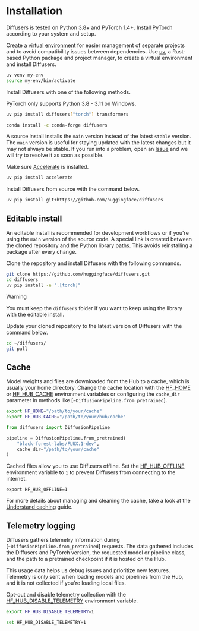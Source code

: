 <!--Copyright 2025 The HuggingFace Team. All rights reserved.

Licensed under the Apache License, Version 2.0 (the "License"); you may not use this file except in compliance with
the License. You may obtain a copy of the License at

http://www.apache.org/licenses/LICENSE-2.0

Unless required by applicable law or agreed to in writing, software distributed under the License is distributed on
an "AS IS" BASIS, WITHOUT WARRANTIES OR CONDITIONS OF ANY KIND, either express or implied. See the License for the
specific language governing permissions and limitations under the License.
-->

# Installation

Diffusers is tested on Python 3.8+ and PyTorch 1.4+. Install [PyTorch](https://pytorch.org/get-started/locally/) according to your system and setup.

Create a [virtual environment](https://packaging.python.org/guides/installing-using-pip-and-virtual-environments/) for easier management of separate projects and to avoid compatibility issues between dependencies. Use [uv](https://docs.astral.sh/uv/), a Rust-based Python package and project manager, to create a virtual environment and install Diffusers.

```bash
uv venv my-env
source my-env/bin/activate
```

Install Diffusers with one of the following methods.

<hfoptions id="install">
<hfoption id="pip">

PyTorch only supports Python 3.8 - 3.11 on Windows.

```bash
uv pip install diffusers["torch"] transformers
```

</hfoption>
<hfoption id="conda">

```bash
conda install -c conda-forge diffusers
```

</hfoption>
<hfoption id="source">

A source install installs the `main` version instead of the latest `stable` version. The `main` version is useful for staying updated with the latest changes but it may not always be stable. If you run into a problem, open an [Issue](https://github.com/huggingface/diffusers/issues/new/choose) and we will try to resolve it as soon as possible.

Make sure [Accelerate](https://huggingface.co/docs/accelerate/index) is installed.

```bash
uv pip install accelerate
```

Install Diffusers from source with the command below.

```bash
uv pip install git+https://github.com/huggingface/diffusers
```

</hfoption>
</hfoptions>

## Editable install

An editable install is recommended for development workflows or if you're using the `main` version of the source code. A special link is created between the cloned repository and the Python library paths. This avoids reinstalling a package after every change.

Clone the repository and install Diffusers with the following commands.

```bash
git clone https://github.com/huggingface/diffusers.git
cd diffusers
uv pip install -e ".[torch]"
```

> [!WARNING]
> You must keep the `diffusers` folder if you want to keep using the library with the editable install.

Update your cloned repository to the latest version of Diffusers with the command below.

```bash
cd ~/diffusers/
git pull
```

## Cache

Model weights and files are downloaded from the Hub to a cache, which is usually your home directory. Change the cache location with the [HF_HOME](https://huggingface.co/docs/huggingface_hub/package_reference/environment_variables#hfhome) or [HF_HUB_CACHE](https://huggingface.co/docs/huggingface_hub/package_reference/environment_variables#hfhubcache) environment variables or configuring the `cache_dir` parameter in methods like [`~DiffusionPipeline.from_pretrained`].

<hfoptions id="cache">
<hfoption id="env variable">

```bash
export HF_HOME="/path/to/your/cache"
export HF_HUB_CACHE="/path/to/your/hub/cache"
```

</hfoption>
<hfoption id="from_pretrained">

```py
from diffusers import DiffusionPipeline

pipeline = DiffusionPipeline.from_pretrained(
    "black-forest-labs/FLUX.1-dev",
    cache_dir="/path/to/your/cache"
)
```

</hfoption>
</hfoptions>

Cached files allow you to use Diffusers offline. Set the [HF_HUB_OFFLINE](https://huggingface.co/docs/huggingface_hub/package_reference/environment_variables#hfhuboffline) environment variable to `1` to prevent Diffusers from connecting to the internet.

```shell
export HF_HUB_OFFLINE=1
```

For more details about managing and cleaning the cache, take a look at the [Understand caching](https://huggingface.co/docs/huggingface_hub/guides/manage-cache) guide.

## Telemetry logging

Diffusers gathers telemetry information during [`~DiffusionPipeline.from_pretrained`] requests.
The data gathered includes the Diffusers and PyTorch version, the requested model or pipeline class,
and the path to a pretrained checkpoint if it is hosted on the Hub.

This usage data helps us debug issues and prioritize new features.
Telemetry is only sent when loading models and pipelines from the Hub,
and it is not collected if you're loading local files.

Opt-out and disable telemetry collection with the [HF_HUB_DISABLE_TELEMETRY](https://huggingface.co/docs/huggingface_hub/package_reference/environment_variables#hfhubdisabletelemetry) environment variable.

<hfoptions id="telemetry">
<hfoption id="Linux/macOS">

```bash
export HF_HUB_DISABLE_TELEMETRY=1
```

</hfoption>
<hfoption id="Windows">

```bash
set HF_HUB_DISABLE_TELEMETRY=1
```

</hfoption>
</hfoptions>
